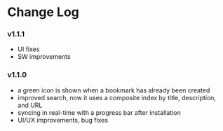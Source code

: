 # Change Log

### v1.1.1
- UI fixes 
- SW improvements

### v1.1.0
- a green icon is shown when a bookmark has already been created
- improved search, now it uses a composite index by title, description, and URL
- syncing in real-time with a progress bar after installation
- UI/UX improvements, bug fixes